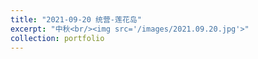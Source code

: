 ```yaml
---
title: "2021-09-20 统营-莲花岛"
excerpt: "中秋<br/><img src='/images/2021.09.20.jpg'>"
collection: portfolio
---
```

